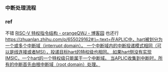 ### 中断处理流程


### ref
不错
[RISC-V 特权指令结构 - orangeQWJ - 博客园](https://www.cnblogs.com/orangeQWJ/p/15912780.html)
也还行
[https://zhuanlan.zhihu.com/p/655029162#:\~:text=在APLIC中，hart被划分为一个或多个中断域（interrupt domain）。 一个中断域内的中断投递模式相同（可以是线连接或者MSI），投递目标hart的特权级也相同。,如果hart侧没有实现IMSIC，一个hart的一个特权级只能属于一个中断域。 当APLIC收集到中断时，所有的中断首先由根中断域（root domain）处理。](https://zhuanlan.zhihu.com/p/655029162#:~:text=%E5%9C%A8APLIC%E4%B8%AD%EF%BC%8Chart%E8%A2%AB%E5%88%92%E5%88%86%E4%B8%BA%E4%B8%80%E4%B8%AA%E6%88%96%E5%A4%9A%E4%B8%AA%E4%B8%AD%E6%96%AD%E5%9F%9F%EF%BC%88interrupt%20domain%EF%BC%89%E3%80%82%20%E4%B8%80%E4%B8%AA%E4%B8%AD%E6%96%AD%E5%9F%9F%E5%86%85%E7%9A%84%E4%B8%AD%E6%96%AD%E6%8A%95%E9%80%92%E6%A8%A1%E5%BC%8F%E7%9B%B8%E5%90%8C%EF%BC%88%E5%8F%AF%E4%BB%A5%E6%98%AF%E7%BA%BF%E8%BF%9E%E6%8E%A5%E6%88%96%E8%80%85MSI%EF%BC%89%EF%BC%8C%E6%8A%95%E9%80%92%E7%9B%AE%E6%A0%87hart%E7%9A%84%E7%89%B9%E6%9D%83%E7%BA%A7%E4%B9%9F%E7%9B%B8%E5%90%8C%E3%80%82,%E5%A6%82%E6%9E%9Chart%E4%BE%A7%E6%B2%A1%E6%9C%89%E5%AE%9E%E7%8E%B0IMSIC%EF%BC%8C%E4%B8%80%E4%B8%AAhart%E7%9A%84%E4%B8%80%E4%B8%AA%E7%89%B9%E6%9D%83%E7%BA%A7%E5%8F%AA%E8%83%BD%E5%B1%9E%E4%BA%8E%E4%B8%80%E4%B8%AA%E4%B8%AD%E6%96%AD%E5%9F%9F%E3%80%82%20%E5%BD%93APLIC%E6%94%B6%E9%9B%86%E5%88%B0%E4%B8%AD%E6%96%AD%E6%97%B6%EF%BC%8C%E6%89%80%E6%9C%89%E7%9A%84%E4%B8%AD%E6%96%AD%E9%A6%96%E5%85%88%E7%94%B1%E6%A0%B9%E4%B8%AD%E6%96%AD%E5%9F%9F%EF%BC%88root%20domain%EF%BC%89%E5%A4%84%E7%90%86%E3%80%82)